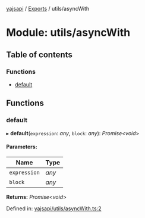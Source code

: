 [yajsapi](../README.md) / [Exports](../modules.md) / utils/asyncWith

# Module: utils/asyncWith

## Table of contents

### Functions

- [default](utils_asyncwith.md#default)

## Functions

### default

▸ **default**(`expression`: *any*, `block`: *any*): *Promise*<*void*\>

#### Parameters:

Name | Type |
------ | ------ |
`expression` | *any* |
`block` | *any* |

**Returns:** *Promise*<*void*\>

Defined in: [yajsapi/utils/asyncWith.ts:2](https://github.com/golemfactory/yajsapi/blob/0a8d8c8/yajsapi/utils/asyncWith.ts#L2)
